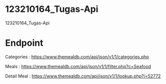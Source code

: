 # 123210164_Tugas-Api

123210164_Tugas-Api

# Endpoint
Categories : https://www.themealdb.com/api/json/v1/1/categories.php

Meals : https://www.themealdb.com/api/json/v1/1/filter.php?c=Seafood

Detail Meal : https://www.themealdb.com/api/json/v1/1/lookup.php?i=52772 